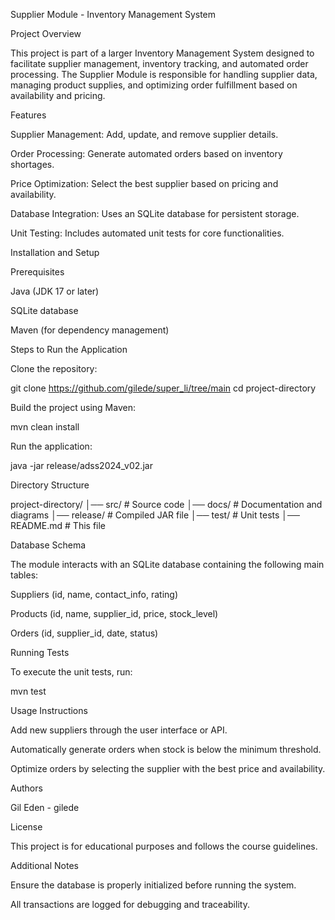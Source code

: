 Supplier Module - Inventory Management System

Project Overview

This project is part of a larger Inventory Management System designed to facilitate supplier management, inventory tracking, and automated order processing. The Supplier Module is responsible for handling supplier data, managing product supplies, and optimizing order fulfillment based on availability and pricing.

Features

Supplier Management: Add, update, and remove supplier details.

Order Processing: Generate automated orders based on inventory shortages.

Price Optimization: Select the best supplier based on pricing and availability.

Database Integration: Uses an SQLite database for persistent storage.

Unit Testing: Includes automated unit tests for core functionalities.

Installation and Setup

Prerequisites

Java (JDK 17 or later)

SQLite database

Maven (for dependency management)

Steps to Run the Application

Clone the repository:

git clone https://github.com/gilede/super_li/tree/main
cd project-directory

Build the project using Maven:

mvn clean install

Run the application:

java -jar release/adss2024_v02.jar

Directory Structure

project-directory/
│── src/              # Source code
│── docs/             # Documentation and diagrams
│── release/          # Compiled JAR file
│── test/             # Unit tests
│── README.md         # This file

Database Schema

The module interacts with an SQLite database containing the following main tables:

Suppliers (id, name, contact_info, rating)

Products (id, name, supplier_id, price, stock_level)

Orders (id, supplier_id, date, status)

Running Tests

To execute the unit tests, run:

mvn test

Usage Instructions

Add new suppliers through the user interface or API.

Automatically generate orders when stock is below the minimum threshold.

Optimize orders by selecting the supplier with the best price and availability.

Authors

Gil Eden - gilede

License

This project is for educational purposes and follows the course guidelines.

Additional Notes

Ensure the database is properly initialized before running the system.

All transactions are logged for debugging and traceability.

